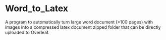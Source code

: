 # Word_to_Latex
A program to automatically turn large word document (>100 pages) with images into a compressed latex document zipped folder that can be directly uploaded to Overleaf.
